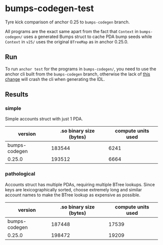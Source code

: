 # bumps-codegen-test

Tyre kick comparison of anchor 0.25 to `bumps-codegen` branch.

All programs are the exact same apart from the fact that `Context` in `bumps-codegen/` uses a generated Bumps struct to cache PDA bump seeds while `Context` in `v25/` uses the original `BTreeMap` as in anchor 0.25.0.

## Run

To run `anchor test` for the programs in `bumps-codegen/`, you need to use the anchor cli built from the `bumps-codegen` branch, otherwise the lack of [this change](https://github.com/billythedummy/anchor/commit/a9099857b9b93066d6a439db3ecfd74638059bdf#diff-1f5fa5cf2560f226768c0ee8b37b6afaaedae96054e00211d696636e30e40d1f) will crash the cli when generating the IDL.

## Results

### simple

Simple accounts struct with just 1 PDA.

| version | .so binary size (bytes) | compute units used |
| -- | -- | -- |
| bumps-codegen | 183544 | 6241 |
| 0.25.0 | 193512 | 6664 |

### pathological

Accounts struct has multiple PDAs, requiring multiple BTree lookups. Since keys are lexicographically sorted, choose extremely long and similar account names to make the BTree lookup as expensive as possible.

| version | .so binary size (bytes) | compute units used |
| -- | -- | -- |
| bumps-codegen | 187448 | 17539 |
| 0.25.0 | 198472 | 19209 |